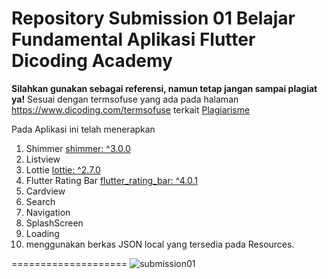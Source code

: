 # Repository Submission 01 Belajar Fundamental Aplikasi Flutter Dicoding Academy
**Silahkan gunakan sebagai referensi, namun tetap jangan sampai plagiat ya!**
Sesuai dengan termsofuse yang ada pada halaman https://www.dicoding.com/termsofuse terkait <a href='https://www.dicoding.com/blog/plagiarisme/'>Plagiarisme</a>

Pada Aplikasi ini telah menerapkan
1. Shimmer [ shimmer: ^3.0.0 ](https://pub.dev/packages/shimmer)
2. Listview 
3. Lottie [lottie: ^2.7.0 ](https://pub.dev/packages/lottie)
4. Flutter Rating Bar [flutter_rating_bar: ^4.0.1](https://pub.dev/packages/flutter_rating_bar)
5. Cardview
6. Search
7. Navigation
8. SplashScreen
9. Loading
10. menggunakan berkas JSON local yang tersedia pada Resources.

====================
![submission01](https://github.com/NandaAdisaputra/Submision01RestaurantApp/assets/43689759/f0e01bfc-1e10-4a62-b809-7b9d2ec0dbe7)
